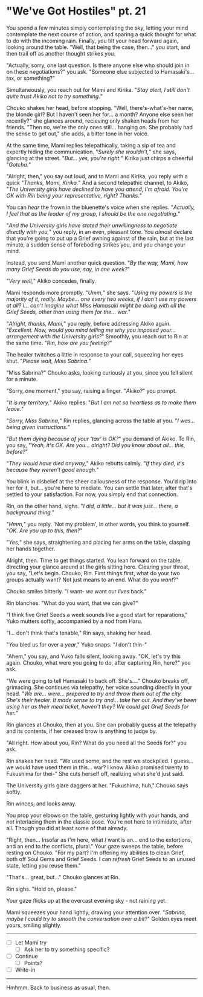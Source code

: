 # "We've Got Hostiles" pt. 21

You spend a few minutes simply contemplating the sky, letting your mind contemplate the next course of action, and sparing a quick thought for what to do with the incoming rain. Finally, you tilt your head forward again, looking around the table. "Well, that being the case, then..." you start, and then trail off as another thought strikes you.

"Actually, sorry, one last question. Is there anyone else who should join in on these negotiations?" you ask. "Someone else subjected to Hamasaki's... tax, or something?"

Simultaneously, you reach out for Mami and Kirika. "*Stay alert, I still don't quite trust Akiko not to try something.*"

Chouko shakes her head, before stopping. "Well, there's-what's-her name, the blonde girl? But I haven't seen her for... a month? Anyone else seen her recently?" she glances around, recieving only shaken heads from her friends. "Then no, we're the only ones still... hanging on. She probably had the sense to get out," she adds, a bitter tone in her voice.

At the same time, Mami replies telepathically, taking a sip of tea and expertly hiding the communication. "*Surely she wouldn't,*" she says, glancing at the street. "*But... yes, you're right.*" Kirika just chirps a cheerful "*Gotcha.*"

"Alright, then," you say out loud, and to Mami and Kirika, you reply with a quick "*Thanks, Mami, Kirika.*" And a second telepathic channel, to Akiko, "*The University girls have declined to have you attend, I'm afraid. You're OK with Rin being your representative, right? Thanks.*"

You can *hear* the frown in the bluenette's voice when she replies. "*Actually, I feel that as the leader of my group, I should be the one negotiating.*"

"*And the University girls have stated their unwillingness to negotiate directly with you,*" you reply, in an even, pleasant tone. You *almost* declare that you're going to put up a Grief awning against of the rain, but at the last minute, a sudden sense of foreboding strikes you, and you change your mind.

Instead, you send Mami another quick question. "*By the way, Mami, how many Grief Seeds do you use, say, in one week?*"

"*Very well,*" Akiko concedes, finally.

Mami responds more promptly. "*Umm,*" she says. "*Using my powers is the majority of it, really. Maybe... one every two weeks, if I don't use my powers at all? I... can't imagine what Miss Hamasaki might be doing with all the Grief Seeds, other than using them for the... war.*"

"*Alright, thanks, Mami,*" you reply, before addressing Akiko again. "*Excellent. Now, would you mind telling me *why* you imposed your... arrangement with the University girls?*" Smoothly, you reach out to Rin at the same time. "*Rin, how are you feeling?*"

The healer twitches a little in response to your call, squeezing her eyes shut. "*Please wait, Miss Sabrina.*"

"Miss Sabrina?" Chouko asks, looking curiously at you, since you fell silent for a minute.

"Sorry, one moment," you say, raising a finger. "*Akiko?*" you prompt.

"*It is my territory,*" Akiko replies. "*But I am not so heartless as to make them leave.*"

"*Sorry, Miss Sabrina,*" Rin replies, glancing across the table at you. "*I was... being given instructions.*"

"*But them dying because of your *'tax'* is OK?*" you demand of Akiko. To Rin, you say, "*Yeah, it's OK. Are you... alright? Did you know about all... this, before?*"

"*They would have died anyway,*" Akiko rebutts calmly. "*If they died, it's because they weren't good enough.*"

You blink in disbelief at the sheer callousness of the response. You'd rip into her for it, but... you're here to mediate. You can settle that later, after that's settled to your satisfaction. For now, you simply end that connection.

Rin, on the other hand, sighs. "*I did, a little... but it was just... there, a background thing.*"

"*Hmm,*" you reply. 'Not my problem', in other words, you think to yourself. "*OK. Are you up to this, then?*"

"*Yes,*" she says, straightening and placing her arms on the table, clasping her hands together.

Alright, then. Time to get things started. You lean forward on the table, directing your glance around at the girls sitting here. Clearing your throat, you say, "Let's begin. Chouko, Rin. First things first, what do your two groups actually want? Not just means to an end. What do you *want*?"

Chouko smiles bitterly. "I want- *we* want our *lives* back."

Rin blanches. "What do you want, that we can give?"

"I think five Grief Seeds a week sounds like a good start for reparations," Yuko mutters softly, accompanied by a nod from Haru.

"I... don't think that's tenable," Rin says, shaking her head.

"*You* bled us for over a *year*," Yuko snaps. "*I* don't thin-"

"Ahem," you say, and Yuko falls silent, looking away. "OK, let's try this again. Chouko, what were you going to do, after capturing Rin, here?" you ask.

"We were going to tell Hamasaki to back off. She's...." Chouko breaks off, grimacing. She continues via telepathy, her voice sounding directly in your head. "*We are... were... prepared to try and throw them out of the city. She's their healer. It made sense to try and... take her out. And they've been using her as their meal ticket, haven't they? We could get Grief Seeds for her.*"

Rin glances at Chouko, then at you. She can probably guess at the telepathy and its contents, if her creased brow is anything to judge by.

"All right. How about you, Rin? What do you need all the Seeds for?" you ask.

Rin shakes her head. "We used some, and the rest we stockpiled. I guess... we would have used them in this... war? I know Akiko promised twenty to Fukushima for thei-" She cuts herself off, realizing what she'd just said.

The University girls glare daggers at her. "Fukushima, huh," Chouko says softly.

Rin winces, and looks away.

You prop your elbows on the table, gesturing lightly with your hands, and *not* interlacing them in the classic pose. You're not here to intimidate, after all. Though you did at least some of that already.

"Right, then... Insofar as *I'm* here, what *I* want is an... end to the extortions, and an end to the conflict*s*, plural." Your gaze sweeps the table, before resting on Chouko. "For my part? I'm offering my abilities to clean Grief, both off Soul Gems and Grief Seeds. I can *refresh* Grief Seeds to an unused state, letting you reuse them."

"That's... great, but..." Chouko glances at Rin.

Rin sighs. "Hold on, please."

Your gaze flicks up at the overcast evening sky - not raining yet.

Mami squeezes your hand lightly, drawing your attention over. "*Sabrina, maybe I could try to smooth the conversation over a bit?*" Golden eyes meet yours, smiling slightly.

---

- [ ] Let Mami try
  - [ ] Ask her to try something specific?
- [ ] Continue
  - [ ] Points?
- [ ] Write-in

---

Hmhmm. Back to business as usual, then.
